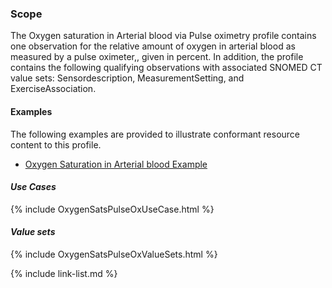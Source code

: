 ### Scope

The Oxygen saturation in Arterial blood via Pulse oximetry profile contains one observation for the relative amount of oxygen in arterial blood as measured by a pulse oximeter,, given in percent.  In addition, the profile contains the following qualifying observations with associated SNOMED CT value sets: Sensordescription, MeasurementSetting, and ExerciseAssociation.

#### Examples

The following examples are provided to illustrate conformant resource content to this profile.

- [Oxygen Saturation in Arterial blood Example](Observation-oxygenSaturation-example.html)

#### *Use Cases*

{% include OxygenSatsPulseOxUseCase.html %}

#### *Value sets*

{% include OxygenSatsPulseOxValueSets.html %}

{% include link-list.md %}